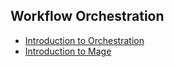 ## Workflow Orchestration

- [Introduction to Orchestration](00_introduction_to_orchestration.md)
- [Introduction to Mage](01_introduction_to_mage.md)

